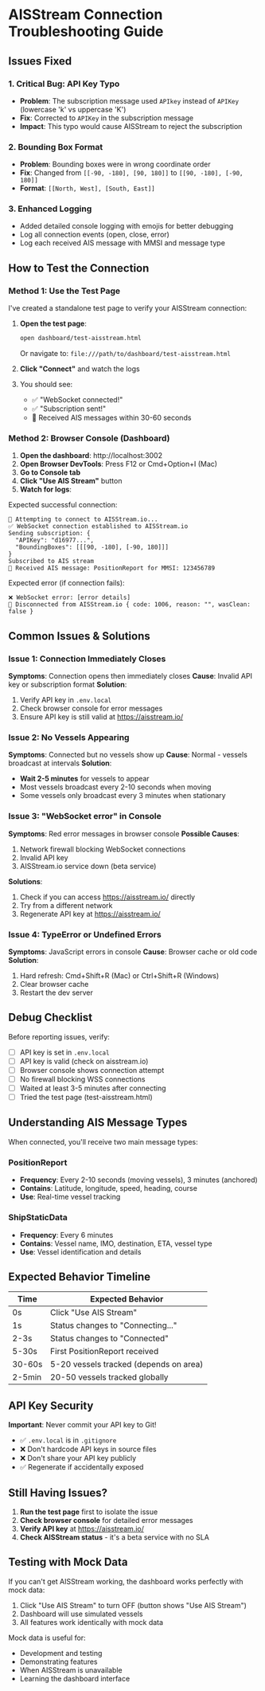# AISStream Connection Troubleshooting Guide

## Issues Fixed

### 1. **Critical Bug: API Key Typo**
- **Problem**: The subscription message used `APIkey` instead of `APIKey` (lowercase 'k' vs uppercase 'K')
- **Fix**: Corrected to `APIKey` in the subscription message
- **Impact**: This typo would cause AISStream to reject the subscription

### 2. **Bounding Box Format**
- **Problem**: Bounding boxes were in wrong coordinate order
- **Fix**: Changed from `[[-90, -180], [90, 180]]` to `[[90, -180], [-90, 180]]`
- **Format**: `[[North, West], [South, East]]`

### 3. **Enhanced Logging**
- Added detailed console logging with emojis for better debugging
- Log all connection events (open, close, error)
- Log each received AIS message with MMSI and message type

## How to Test the Connection

### Method 1: Use the Test Page

I've created a standalone test page to verify your AISStream connection:

1. **Open the test page**:
   ```bash
   open dashboard/test-aisstream.html
   ```
   Or navigate to: `file:///path/to/dashboard/test-aisstream.html`

2. **Click "Connect"** and watch the logs
3. You should see:
   - ✅ "WebSocket connected!"
   - ✅ "Subscription sent!"
   - 📡 Received AIS messages within 30-60 seconds

### Method 2: Browser Console (Dashboard)

1. **Open the dashboard**: http://localhost:3002
2. **Open Browser DevTools**: Press F12 or Cmd+Option+I (Mac)
3. **Go to Console tab**
4. **Click "Use AIS Stream"** button
5. **Watch for logs**:

Expected successful connection:
```
🔌 Attempting to connect to AISStream.io...
✅ WebSocket connection established to AISStream.io
Sending subscription: {
  "APIKey": "d16977...",
  "BoundingBoxes": [[[90, -180], [-90, 180]]]
}
Subscribed to AIS stream
📡 Received AIS message: PositionReport for MMSI: 123456789
```

Expected error (if connection fails):
```
❌ WebSocket error: [error details]
🔌 Disconnected from AISStream.io { code: 1006, reason: "", wasClean: false }
```

## Common Issues & Solutions

### Issue 1: Connection Immediately Closes
**Symptoms**: Connection opens then immediately closes
**Cause**: Invalid API key or subscription format
**Solution**:
1. Verify API key in `.env.local`
2. Check browser console for error messages
3. Ensure API key is still valid at https://aisstream.io/

### Issue 2: No Vessels Appearing
**Symptoms**: Connected but no vessels show up
**Cause**: Normal - vessels broadcast at intervals
**Solution**:
- **Wait 2-5 minutes** for vessels to appear
- Most vessels broadcast every 2-10 seconds when moving
- Some vessels only broadcast every 3 minutes when stationary

### Issue 3: "WebSocket error" in Console
**Symptoms**: Red error messages in browser console
**Possible Causes**:
1. Network firewall blocking WebSocket connections
2. Invalid API key
3. AISStream.io service down (beta service)

**Solutions**:
1. Check if you can access https://aisstream.io/ directly
2. Try from a different network
3. Regenerate API key at https://aisstream.io/

### Issue 4: TypeError or Undefined Errors
**Symptoms**: JavaScript errors in console
**Cause**: Browser cache or old code
**Solution**:
1. Hard refresh: Cmd+Shift+R (Mac) or Ctrl+Shift+R (Windows)
2. Clear browser cache
3. Restart the dev server

## Debug Checklist

Before reporting issues, verify:

- [ ] API key is set in `.env.local`
- [ ] API key is valid (check on aisstream.io)
- [ ] Browser console shows connection attempt
- [ ] No firewall blocking WSS connections
- [ ] Waited at least 3-5 minutes after connecting
- [ ] Tried the test page (test-aisstream.html)

## Understanding AIS Message Types

When connected, you'll receive two main message types:

### PositionReport
- **Frequency**: Every 2-10 seconds (moving vessels), 3 minutes (anchored)
- **Contains**: Latitude, longitude, speed, heading, course
- **Use**: Real-time vessel tracking

### ShipStaticData
- **Frequency**: Every 6 minutes
- **Contains**: Vessel name, IMO, destination, ETA, vessel type
- **Use**: Vessel identification and details

## Expected Behavior Timeline

| Time | Expected Behavior |
|------|-------------------|
| 0s | Click "Use AIS Stream" |
| 1s | Status changes to "Connecting..." |
| 2-3s | Status changes to "Connected" |
| 5-30s | First PositionReport received |
| 30-60s | 5-20 vessels tracked (depends on area) |
| 2-5min | 20-50 vessels tracked globally |

## API Key Security

**Important**: Never commit your API key to Git!

- ✅ `.env.local` is in `.gitignore`
- ❌ Don't hardcode API keys in source files
- ❌ Don't share your API key publicly
- ✅ Regenerate if accidentally exposed

## Still Having Issues?

1. **Run the test page** first to isolate the issue
2. **Check browser console** for detailed error messages
3. **Verify API key** at https://aisstream.io/
4. **Check AISStream status** - it's a beta service with no SLA

## Testing with Mock Data

If you can't get AISStream working, the dashboard works perfectly with mock data:

1. Click "Use AIS Stream" to turn OFF (button shows "Use AIS Stream")
2. Dashboard will use simulated vessels
3. All features work identically with mock data

Mock data is useful for:
- Development and testing
- Demonstrating features
- When AISStream is unavailable
- Learning the dashboard interface
